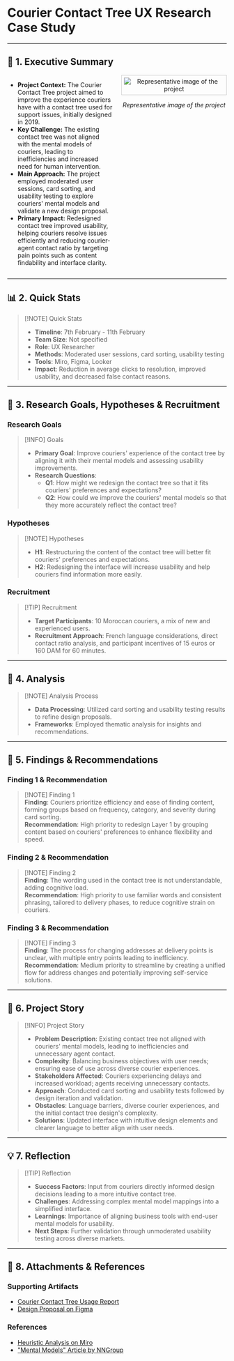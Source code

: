 # Courier Contact Tree UX Research Case Study

---

## 💬 **1. Executive Summary**

<div style="display: flex; align-items: flex-start; gap: 20px;">
  <div style="flex: 1;">
    <ul>
      <li><strong>Project Context:</strong> The Courier Contact Tree project aimed to improve the experience couriers have with a contact tree used for support issues, initially designed in 2019.</li>
      <li><strong>Key Challenge:</strong> The existing contact tree was not aligned with the mental models of couriers, leading to inefficiencies and increased need for human intervention.</li>
      <li><strong>Main Approach:</strong> The project employed moderated user sessions, card sorting, and usability testing to explore couriers' mental models and validate a new design proposal.</li>
      <li><strong>Primary Impact:</strong> Redesigned contact tree improved usability, helping couriers resolve issues efficiently and reducing courier-agent contact ratio by targeting pain points such as content findability and interface clarity.</li>
    </ul>
  </div>
  <div style="flex: 1; text-align: center;">
    <img src="https://via.placeholder.com/150" alt="Representative image of the project" style="max-width: 100%; height: auto; border: 1px solid #ccc; padding: 5px;" />
    <p><em>Representative image of the project</em></p>
  </div>
</div>

---

## 📊 **2. Quick Stats**

> [!NOTE] Quick Stats  
> - **Timeline**: 7th February - 11th February  
> - **Team Size**: Not specified  
> - **Role**: UX Researcher  
> - **Methods**: Moderated user sessions, card sorting, usability testing  
> - **Tools**: Miro, Figma, Looker  
> - **Impact**: Reduction in average clicks to resolution, improved usability, and decreased false contact reasons.

---

## 🎯 **3. Research Goals, Hypotheses & Recruitment**

### **Research Goals**
> [!INFO] Goals  
> - **Primary Goal**: Improve couriers' experience of the contact tree by aligning it with their mental models and assessing usability improvements.  
> - **Research Questions**:  
>   - **Q1**: How might we redesign the contact tree so that it fits couriers' preferences and expectations?  
>   - **Q2**: How could we improve the couriers' mental models so that they more accurately reflect the contact tree?  

### **Hypotheses**
> [!NOTE] Hypotheses  
> - **H1**: Restructuring the content of the contact tree will better fit couriers' preferences and expectations.  
> - **H2**: Redesigning the interface will increase usability and help couriers find information more easily.  

### **Recruitment**
> [!TIP] Recruitment  
> - **Target Participants**: 10 Moroccan couriers, a mix of new and experienced users.  
> - **Recruitment Approach**: French language considerations, direct contact ratio analysis, and participant incentives of 15 euros or 160 DAM for 60 minutes.  

---

## 🧪 **4. Analysis**

> [!NOTE] Analysis Process  
> - **Data Processing**: Utilized card sorting and usability testing results to refine design proposals.  
> - **Frameworks**: Employed thematic analysis for insights and recommendations.  

---

## 🌟 **5. Findings & Recommendations**

### **Finding 1 & Recommendation**

> [!NOTE] Finding 1  
> **Finding**: Couriers prioritize efficiency and ease of finding content, forming groups based on frequency, category, and severity during card sorting.  
> **Recommendation**: High priority to redesign Layer 1 by grouping content based on couriers' preferences to enhance flexibility and speed.  

### **Finding 2 & Recommendation**

> [!NOTE] Finding 2  
> **Finding**: The wording used in the contact tree is not understandable, adding cognitive load.  
> **Recommendation**: High priority to use familiar words and consistent phrasing, tailored to delivery phases, to reduce cognitive strain on couriers.  

### **Finding 3 & Recommendation**

> [!NOTE] Finding 3  
> **Finding**: The process for changing addresses at delivery points is unclear, with multiple entry points leading to inefficiency.  
> **Recommendation**: Medium priority to streamline by creating a unified flow for address changes and potentially improving self-service solutions.  

---

## 📖 **6. Project Story**

> [!INFO] Project Story  
> - **Problem Description**: Existing contact tree not aligned with couriers' mental models, leading to inefficiencies and unnecessary agent contact.  
> - **Complexity**: Balancing business objectives with user needs; ensuring ease of use across diverse courier experiences.  
> - **Stakeholders Affected**: Couriers experiencing delays and increased workload; agents receiving unnecessary contacts.  
> - **Approach**: Conducted card sorting and usability tests followed by design iteration and validation.  
> - **Obstacles**: Language barriers, diverse courier experiences, and the initial contact tree design's complexity.  
> - **Solutions**: Updated interface with intuitive design elements and clearer language to better align with user needs.  

---

## 💡 **7. Reflection**

> [!TIP] Reflection  
> - **Success Factors**: Input from couriers directly informed design decisions leading to a more intuitive contact tree.  
> - **Challenges**: Addressing complex mental model mappings into a simplified interface.  
> - **Learnings**: Importance of aligning business tools with end-user mental models for usability.  
> - **Next Steps**: Further validation through unmoderated usability testing across diverse markets.  

---

## 📎 **8. Attachments & References**

### **Supporting Artifacts**
- [Courier Contact Tree Usage Report](https://docs.google.com/presentation/d/1i7cQKUFhObb6GMU0NK6W-F6Imm7yXxBOmSLSCZC9hTU/edit)
- [Design Proposal on Figma](https://www.figma.com/file/IqnHHxcRdNFL6PMV2Im5oJ/Courier-Contact-tree)

### **References**
- [Heuristic Analysis on Miro](https://miro.com/app/board/uXjVOVfUBPM=/?invite_link_id=764767743159)
- ["Mental Models" Article by NNGroup](https://www.nngroup.com/articles/mental-models/)
